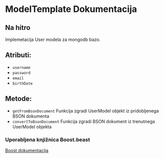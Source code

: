 # ModelTemplate Dokumentacija
## Na hitro
Implemetacija User modela za mongodb bazo.

## Atributi:
- `username` 
- `password` 
- `email` 
- `birthDate`

## Metode:

- `getFromBsonDocument`
     Funkcija zgradi UserModel objekt iz pridobljenega BSON dokumenta
- `convertToBsonDocument`
    Funkcija zgradi BSON dokument iz trenutnega UserModel objekta
    
### Uporabljena knjižnica Boost.beast
[Boost dokumentacija](https://live.boost.org/)
